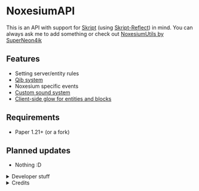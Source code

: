 # NoxesiumAPI
This is an API with support for [Skript](https://github.com/SkriptLang/Skript) (using [Skript-Reflect](https://github.com/SkriptLang/skript-reflect)) in mind. You can always ask me to add something or check out [NoxesiumUtils by SuperNeon4ik](https://github.com/SuperNeon4ik/NoxesiumUtils)

## Features
- Setting server/entity rules
- [Qib system](https://github.com/Noxcrew/noxesium/wiki/Qib-System)
- Noxesium specific events
- [Custom sound system](https://github.com/Noxcrew/noxesium/wiki/Custom-Sounds)
- [Client-side glow for entities and blocks](https://github.com/SkytAsul/GlowingEntities?tab=readme-ov-file#make-entities-glow)

## Requirements
- Paper 1.21+ (or a fork)

## Planned updates
- Nothing :D

<details>
<summary>Developer stuff</summary>

### Gradle (Kotlin):
```gradle
maven {
    name = "noxcrewMavenPublic"
    url = uri("https://maven.noxcrew.com/public")
}

maven {
    name = "astrofoxRepository"
    url = uri("http://144.21.60.201:25566/<repository>")
}
```
```gradle
implementation "me.iris:noxesiumapi:LATEST_VERSION"
```
### Maven:
```xml
<repository>
  <id>noxcrew-maven-public</id>
  <name>Noxcrew Public Maven Repository</name>
  <url>https://maven.noxcrew.com/public</url>
</repository>
<repository>
  <id>astrofox-repository-releases</id>
  <name>Astrofox Repository</name>
  <url>http://144.21.60.201:25566/releases</url>
</repository>
```
```xml
<dependency>
  <groupId>me.iris</groupId>
  <artifactId>noxesiumapi</artifactId>
  <version>LATEST_VERSION</version>
</dependency>
```
</details>

<details>
<summary>Credits</summary>

- [Noxesium by Noxcrew](https://github.com/Noxcrew/noxesium) - Noxesium
- [GlowingEntities by SkytAsul](https://github.com/SkytAsul/GlowingEntities) - Client-side glowing
- [NoxesiumUtils by SuperNeon4ik](https://github.com/SuperNeon4ik/NoxesiumUtils) - Inspiration
- [ExpHost by Astrofox Studios](https://www.exphost.net/) - Hosting the repository
</details>